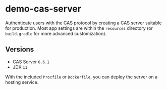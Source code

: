# demo-cas-server

Authenticate users with the [CAS](https://apereo.github.io/cas/6.6.x/index.html) protocol by creating a CAS server suitable for production. Most app settings are within the `resources` directory (or `build.gradle` for more advanced customization).

## Versions

- CAS Server `6.6.1`
- JDK `11`

With the included `Procfile` or `Dockerfile`, you can deploy the server on a hosting service.
